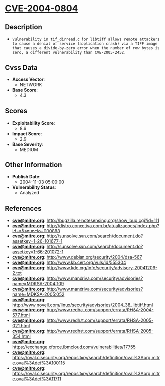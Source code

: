 
# [CVE-2004-0804](http://bugzilla.remotesensing.org/show_bug.cgi?id=111)

## Description

- `Vulnerability in tif_dirread.c for libtiff allows remote attackers to cause a denial of service (application crash) via a TIFF image that causes a divide-by-zero error when the number of row bytes is zero, a different vulnerability than CVE-2005-2452.`

## Cvss Data

- **Access Vector**:
  - NETWORK
- **Base Score**:
  - 4.3

## Scores

- **Exploitability Score**:
  - 8.6
- **Impact Score**:
  - 2.9
- **Base Severity**:
  - MEDIUM

## Other Information

- **Publish Date**:
  - 2004-11-03 05:00:00
- **Vulnerability Status**:
  - Analyzed

## References

- **cve@mitre.org**: http://bugzilla.remotesensing.org/show_bug.cgi?id=111
- **cve@mitre.org**: http://distro.conectiva.com.br/atualizacoes/index.php?id=a&anuncio=000888
- **cve@mitre.org**: http://sunsolve.sun.com/search/document.do?assetkey=1-26-101677-1
- **cve@mitre.org**: http://sunsolve.sun.com/search/document.do?assetkey=1-66-201072-1
- **cve@mitre.org**: http://www.debian.org/security/2004/dsa-567
- **cve@mitre.org**: http://www.kb.cert.org/vuls/id/555304
- **cve@mitre.org**: http://www.kde.org/info/security/advisory-20041209-2.txt
- **cve@mitre.org**: http://www.mandriva.com/security/advisories?name=MDKSA-2004:109
- **cve@mitre.org**: http://www.mandriva.com/security/advisories?name=MDKSA-2005:052
- **cve@mitre.org**: http://www.novell.com/linux/security/advisories/2004_38_libtiff.html
- **cve@mitre.org**: http://www.redhat.com/support/errata/RHSA-2004-577.html
- **cve@mitre.org**: http://www.redhat.com/support/errata/RHSA-2005-021.html
- **cve@mitre.org**: http://www.redhat.com/support/errata/RHSA-2005-354.html
- **cve@mitre.org**: https://exchange.xforce.ibmcloud.com/vulnerabilities/17755
- **cve@mitre.org**: https://oval.cisecurity.org/repository/search/definition/oval%3Aorg.mitre.oval%3Adef%3A100115
- **cve@mitre.org**: https://oval.cisecurity.org/repository/search/definition/oval%3Aorg.mitre.oval%3Adef%3A11711
